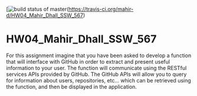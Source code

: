
[![build status of master](https://travis-ci.org/mahir-d/HW04_Mahir_Dhall_SSW_567.svg?branch=master)(https://travis-ci.org/mahir-d/HW04_Mahir_Dhall_SSW_567)
# HW04_Mahir_Dhall_SSW_567
 For this assignment imagine that you have been asked to develop a function that will interface with GitHub in order to extract and present useful information to your user. The function will communicate using the RESTful services APIs provided by GitHub. The GitHub APIs will allow you to query for information about users, repositories, etc... which can be retrieved using the function, and then be displayed in the application.
